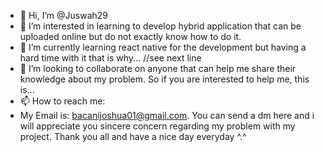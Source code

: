 - 👋 Hi, I’m @Juswah29
- 👀 I’m interested in learning to develop hybrid application that can be uploaded online but do not exactly know how to do it. 
- 🌱 I’m currently learning react native for the development but having a hard time with it that is why... //see next line
- 💞️ I’m looking to collaborate on anyone that can help me share their knowledge about my problem. So if you are interested to help me, this is...
- 📫 How to reach me:
- My Email is: bacanijoshua01@gmail.com. You can send a dm here and i will appreciate you sincere concern regarding my problem with my project. Thank you all and have a nice day everyday ^.^

<!---
Juswah29/Juswah29 is a ✨ special ✨ repository because its `README.md` (this file) appears on your GitHub profile.
You can click the Preview link to take a look at your changes.
--->
